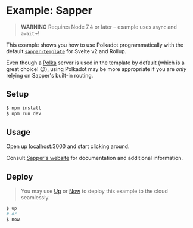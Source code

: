 # Example: Sapper

> **WARNING** Requires Node 7.4 or later – example uses `async` and `await`~!

This example shows you how to use Polkadot programmatically with the default [`sapper-template`](https://github.com/sveltejs/sapper-template/tree/rollup) for Svelte v2 and Rollup.

Even though a [Polka](https://github.com/lukeed/polka) server is used in the template by default (which is a great choice! :wink:), using Polkadot may be more appropriate if you are _only_ relying on Sapper's built-in routing.

## Setup

```sh
$ npm install
$ npm run dev
```


## Usage

Open up [localhost:3000](http://localhost:3000) and start clicking around.

Consult [Sapper's website](https://sapper.svelte.technology) for documentation and additional information.


## Deploy

> You may use [Up](https://up.docs.apex.sh/) or [Now](https://zeit.co/now) to deploy this example to the cloud seamlessly.

```sh
$ up
# or
$ now
```
